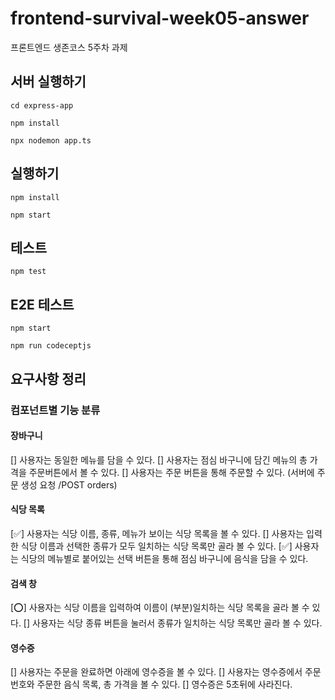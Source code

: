 # frontend-survival-week05-answer

프론트엔드 생존코스 5주차 과제

## 서버 실행하기

```shell
cd express-app

npm install

npx nodemon app.ts
```

## 실행하기

```shell
npm install

npm start
```

## 테스트

```shell
npm test
```

## E2E 테스트

```shell
npm start

npm run codeceptjs
```

## 요구사항 정리

### 컴포넌트별 기능 분류

#### 장바구니

[] 사용자는 동일한 메뉴를 담을 수 있다.
[] 사용자는 점심 바구니에 담긴 메뉴의 총 가격을 주문버튼에서 볼 수 있다.
[] 사용자는 주문 버튼을 통해 주문할 수 있다. (서버에 주문 생성 요청 /POST orders)

#### 식당 목록

[✅] 사용자는 식당 이름, 종류, 메뉴가 보이는 식당 목록을 볼 수 있다.
[] 사용자는 입력한 식당 이름과 선택한 종류가 모두 일치하는 식당 목록만 골라 볼 수 있다.
[✅] 사용자는 식당의 메뉴별로 붙어있는 선택 버튼을 통해 점심 바구니에 음식을 담을 수 있다.

#### 검색 창

[⭕️] 사용자는 식당 이름을 입력하여 이름이 (부분)일치하는 식당 목록을 골라 볼 수 있다.
[] 사용자는 식당 종류 버튼을 눌러서 종류가 일치하는 식당 목록만 골라 볼 수 있다.

#### 영수증

[] 사용자는 주문을 완료하면 아래에 영수증을 볼 수 있다.
  [] 사용자는 영수증에서 주문번호와 주문한 음식 목록, 총 가격을 볼 수 있다.
  [] 영수증은 5초뒤에 사라진다.
